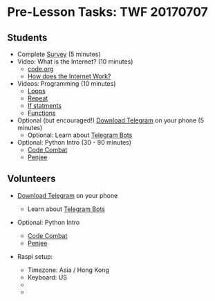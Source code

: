 # Pre-Lesson Tasks: TWF 20170707

## Students

* Complete [Survey](https://goo.gl/forms/mBxLLekZnuqzZFo13) (5 minutes)
* Video: What is the Internet? (10 minutes)
  * [code.org](https://www.youtube.com/watch?v=Dxcc6ycZ73M)
  * [How does the Internet Work?](https://www.youtube.com/watch?v=xeyLiXRGNaE)
* Videos: Programming (10 minutes)
  * [Loops](https://www.youtube.com/watch?v=mgooqyWMTxk)
  * [Repeat](https://www.youtube.com/watch?v=jsUN0NV5RfQ)
  * [If statments](https://www.youtube.com/watch?v=m2Ux2PnJe6E)
  * [Functions](https://www.youtube.com/watch?v=8T5acEwfJbw) 
* Optional (but encouraged!) [Download Telegram](https://telegram.org) on your phone (5 minutes)
  * Optional: Learn about [Telegram Bots](https://core.telegram.org/bots)
* Optional: Python Intro (30 - 90 minutes)
  * [Code Combat](https://codecombat.com/play?hour_of_code=true)
  * [Penjee](https://penjee.com/hoc/welcome)

## Volunteers

* [Download Telegram](https://telegram.org) on your phone
  * Learn about [Telegram Bots](https://core.telegram.org/bots)
* Optional: Python Intro
  * [Code Combat](https://codecombat.com/play?hour_of_code=true)
  * [Penjee](https://penjee.com/hoc/welcome)

* Raspi setup:
  * Timezone: Asia / Hong Kong
  * Keyboard: US
  * 
  * 
